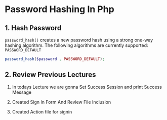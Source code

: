 # Password Hashing In Php 

## 1. Hash Password

`password_hash()` creates a new password hash using a strong one-way hashing algorithm. The following algorithms are currently supported: `PASSWORD_DEFAULT`

```php
password_hash($password , PASSWORD_DEFAULT);
```

## 2. Review Previous Lectures

1. In todays Lecture we are gonna Set Success Session and print Success Message

2. Created Sign In Form And Review File Inclusion

3. Created Action file for signin 